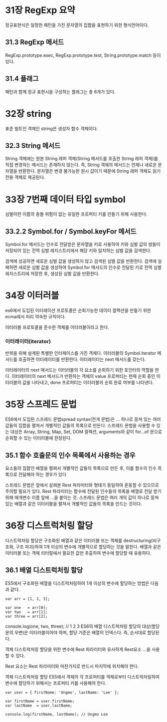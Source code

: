# 31장 RegExp 요약

정규표현식은 일정한 패턴을 가진 문자열의 집합을 표현하기 위한 형식언어이다.

## 31.3 RegExp 메서드
RegExp.prototype.exec, RegExp.prototype.test, String.prototype.match 등이 있다.

## 31.4 플래그

패턴과 함께 정규 표현시을 구성하는 플래그는 총 6개가 있다.

# 32장 string

표준 빌트인 객체인 string은 생성자 함수 객체이다.

## 32.3 String 메서드
String 객체에는 원본 String 래퍼 객체(String 메서드를 호출한 String 래퍼 객체)를 직접 변경하는 메서드는 존재하지 않는다. 즉, String 객체의 메서드는 언제나 새로운 문자열을 반환한다. 문자열은 변경 불가능한 원시 값이기 때문에 String 래퍼 객체도 읽기 전용 객체로 제공된다.

# 33장 7번째 데이터 타입 symbol

심벌이란 이름의 충돌 위험이 없는 유일한 프로퍼티 키를 만들기 위해 사용한다.

## 33.2.2 Symbol.for / Symbol.keyFor 메서드
Symbol.for 메서드는 인수로 전달받은 문자열을 키로 사용하여 키와 심벌 값의 쌍들이 저장되어 있는 전역 심벌 레지스트리에서 해당 키와 일치하는 심벌 값을 검색한다.

검색에 성공하면 새로운 심벌 값을 생성하지 않고 검색된 심벌 값을 반환한다.
검색에 실패하면 새로운 심벌 값을 생성하여 Symbol.for 메서드의 인수로 전달된 키로 전역 심벌 레지스트리에 저장한 후, 생성된 심벌 값을 반환한다.

# 34장 이터러블

es6에서 도입된 이터레이션 프로토콜은 순회가능한 데이터 컬렉션을 만들기 위한 ecma에서 미리 약속한 규칙이다.

이터러블 프로토콜을 준수한 객체를 이터러블이라고 한다.

### 이터레이터(iterator)
반복을 위해 설계된 특별한 인터페이스를 가진 객체다. 이터러블의 Symbol.iterator 메서드를 호출하면 이터레이터를 반환한다. 이터레이터는 next 메서드를 갖는다.

이터레이터의 next 메서드는 이터러블의 각 요소를 순회하기 위한 포인터의 역할을 한다. 이터레이터의 next 메서드가 반환하는 객체의 value 프로퍼티는 현재 순회 중인 이터러블의 값을 나타내고, done 프로퍼티는 이터러블의 순회 완료 여부를 나타낸다.

# 35장 스프레드 문법

ES6에서 도입된 스프레드 문법spread syntax(전개 문법)은 ... 하나로 뭉쳐 있는 여러 값들의 집합을 펼쳐서 개별적인 값들의 목록으로 만든다. 스프레드 문법을 사용할 수 있는 대상은 Array, String, Map, Set, DOM 컬렉션, arguments와 같이 for...of 문으로 순회할 수 있는 이터러블에 한정된다.

## 35.1 함수 호출문의 인수 목록에서 사용하는 경우
요소들의 집합인 배열을 펼펴서 개별적인 값들의 목록으로 만든 후, 이를 함수의 인수 목록으로 전달해야 하는 경우가 있다

스프레드 문법은 앞에서 살펴본 Rest 파라미터와 형태가 동일하여 혼동할 수 있으므로 주의할 필요가 있다. Rest 파라미터는 함수에 전달된 인수들의 목록을 배열로 전달 받기 위해 매개변수 이름 앞에 ...을 붙이는 것. 스프레드 문법은 여러 개의 값이 하나로 뭉쳐 있는 배열과 같은 이터러블을 펼쳐서 개별적인 값들의 목록을 만드는 것이다.

# 36장 디스트럭처링 할당

디스트럭처링 할당은 구조화된 배열과 같은 이터러블 또는 객체를 destructuring(비구조화, 구조 파괴)하여 1개 이상의 변수에 개별적으로 할당하는 것을 말한다. 배열과 같은 이터러블 또는 객체 리터럴에서 필요한 값만 추출하여 변수에 할당할 때 유용하다.

 ## 36.1 배열 디스트럭처링 할당
ES5에서 구조화된 배열을 디스트럭처링하여 1개 이상의 변수에 할당하는 방법은 다음과 같다.

```
var arr = [1, 2, 3];

var one   = arr[0];
var two   = arr[1];
var three = arr[2];
```

console.log(one, two, three); // 1 2 3
ES6의 배열 디스트럭처링 할당의 대상(할당문의 우변)은 이터러블이어야 하며, 할당 기준은 배열의 인덱스다. 즉, 순서대로 할당된다.

객체 디스트럭처링 할당을 위한 변수에 Rest 파라미터와 유사하게 Rest요소 ...을 사용할 수 있다.

Rest 요소는 Rest 파라미터와 마찬가지로 반드시 마지막에 위치해야 한다.

객체 디스트럭처링 할당
ES5에서 객체의 각 프로퍼티를 객체로부터 디스트럭처링하여 변수에 할당하기 위해서는 프로퍼티 키를 사용해야 한다.

```
var user = { firstName: 'Ungmo', lastName: 'Lee' };

var firstName = user.firstName;
var lastName  = user.lastName;

console.log(firstName, lastName); // Ungmo Lee
```